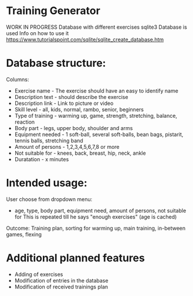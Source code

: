 # Training Generator

WORK IN PROGRESS
Database with different exercises
sqlite3 Database is used
Info on how to use it https://www.tutorialspoint.com/sqlite/sqlite_create_database.htm

# Database structure:

Columns:
- Exercise name - The exercise should have an easy to identify name 
- Description text - should describe the exercise
- Description link - Link to picture or video
- Skill level - all, kids, normal, rambo, senior, beginners
- Type of training - warming up, game, strength, stretching, balance, reaction
- Body part - legs, upper body, shoulder and arms
- Equipment needed - 1 soft-ball, several soft-balls, bean bags, pistarit, tennis balls, stretching band
- Amount of persons - 1,2,3,4,5,6,7,8 or more
- Not suitable for - knees, back, breast, hip, neck, ankle
- Duratation - x minutes
 

# Intended usage:
User choose from dropdown menu:
- age, type, body part, equipment need, amount of persons, not suitable for
This is repeated till he says "enough exercises" (age is cached)

Outcome: Training plan, sorting for warming up, main training, in-between games, flexing

# Additional planned features
- Adding of exercises
- Modification of entries in the database
- Modification of received trainings plan
